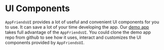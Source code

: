 # UI Components
`AppFriendsUI` provides a lot of useful and convenient UI components for you to use. It can save a lot of your time developing the app. Our [demo app](https://github.com/laeroah/AppFriendsUI/tree/master/Example/AFChatUISample) takes full advantage of the `AppFriendsUI`. You could clone the demo app repo from github to see how it uses, interact and customizes the UI components provided by `AppFriendsUI`.
